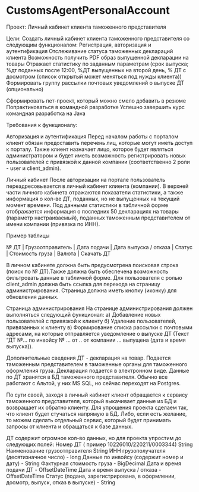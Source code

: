 # CustomsAgentPersonalAccount

Проект:
 Личный кабинет клиента таможенного представителя

Цели: 
Создать личный кабинет клиента таможенного представителя со следующим функционалом:
Регистрация, авторизация и аутентификация
Отслеживание статуса таможенных деклараций клиента
Возможность получить PDF образ выпущенной декларации на товары
Отражает статистику по заданным параметрам (срок выпуска; %дт поданных после 12:00, %ДТ выпущенных на второй день, % ДТ с досмотром (список открытый может меняться под нужды клиента))
Формировать группу рассылки почтовых уведомлений о выпуске ДТ (опционально)

Сформировать пет-проект, который можно смело добавить в резюме
Попрактиковаться в командной разработке
Успешно завершить курс командная разработка на Java

Требования к функционалу:

Авторизация и аутентификация
Перед началом работы с порталом клиент обязан предоставить перечень лиц, которые могут иметь доступ к порталу. 
Также клиент назначает лицо, которое будет являться администратором и будет иметь возможность регистрировать новых пользователей с привязкой к данной компании (соответственно 2 роли - user и  client_admin).

Личный кабинет
После авторизации на портале пользователь переадресовывается в личный кабинет клиента (компании). 
В верхней части личного кабинета отражаются показатели статистики, а также информация о кол-ве ДТ, поданных, но не выпущенных на текущий момент времени. 
Под  данными статистики в табличной форме отображается информация о последних 50 декларациях на товары (параметр настраиваемый), поданных таможенным представителем от имени компании (привязка по ИНН).

Пример таблицы 

№ ДТ | Грузоотправитель | Дата подачи | Дата выпуска / отказа | Статус | Стоимость груза | Валюта | Скачать ДТ


В личном кабинете должна быть предусмотрена поисковая строка (поиск по № ДТ).Также должна быть обеспечена возможность фильтровать данные в табличной форме.
Для пользователя с ролью client_admin должна быть ссылка для перехода на страницу администрирования.
Страница должна иметь кнопку (иконку) для обновления данных.

Страница администрирования
На странице администрирования должен выполняться следующий функционал:
а) Добавление новых пользователей с привязкой к клиенту
б) Удаление пользователей, привязанных к клиенту
в) Формирование списка рассылки с почтовыми адресами, на которые отправляется уведомление о выпуске ДТ (Текст “ДТ №… по инвойсу № … от .. от компании … выпущена (дата и время выпуска)).

Дополнительные сведения
ДТ - декларация на товар. Подается таможенным представителем в таможенные органы для таможенного оформления груза. Декларация подается в электронном виде. Данные по ДТ хранятся в БД таможенного представителя. Обычно все работают с Альтой, у них MS SQL, но сейчас переходят на Postgres.

По сути своей, заходя в личный кабинет клиент обращается к сервису таможенного представителя, который выкачивает данные из БД и возвращает их обратно клиенту.
Для упрощения проекта сделаем так, что клиент будет стучаться напрямую в БД. Либо, если есть  желание, то можем сделать отдельный сервис, который будет принимать запросы от клиента и обращаться к базе данных.

ДТ содержит огромное кол-во данных, но для проекта упростим до следующих полей:
Номер ДТ ( пример 10226010/220211/0003344) String 
Наименование грузоотправителя String
ИНН грузополучателя (десятизначное число) - long 
Данные по инвойсу (содержит номер и дату) - String
Фактурная стоимость груза - BigDecimal
Дата и время подачи ДТ - OffsetDateTime
Дата и время выпуска / отказа  - OffsetDateTime
Статус (подана, зарегистрирована, в оформлении, досмотр, выпуск, отказ в выпуске) - String
